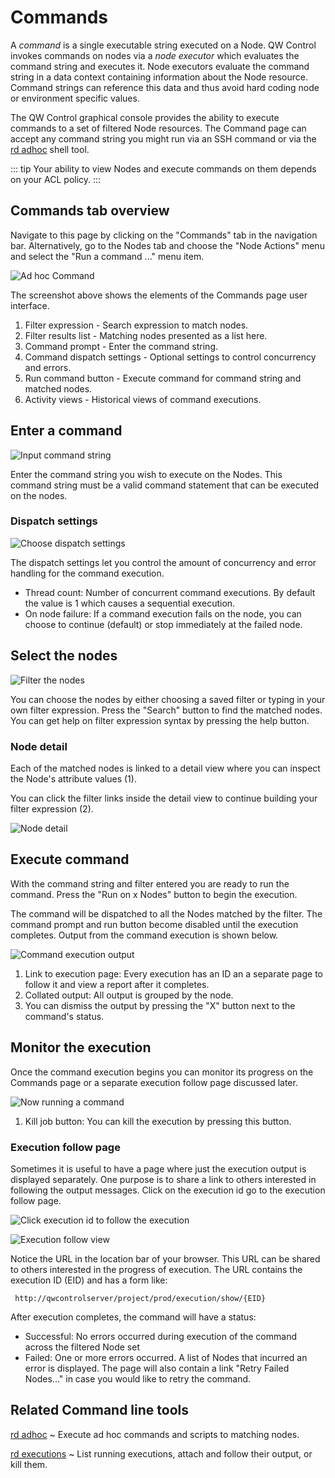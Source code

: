 # Commands

A _command_ is a single executable string executed on a Node.
QW Control invokes commands on nodes via a _node executor_
which evaluates the command string and executes it.
Node executors evaluate the command string in a data context
containing information about the Node resource. Command strings
can reference this data and thus avoid hard coding node or environment
specific values.

The QW Control graphical console provides the ability to execute
commands to a set of filtered Node resources.
The Command page can accept any command string you might run
via an SSH command or via the [rd adhoc](https://qwcontrol.github.io/qwcontrol-cli/commands/#adhoc) shell tool.

::: tip
Your ability to view Nodes and execute commands on them
depends on your ACL policy.
:::

## Commands tab overview

Navigate to this page by clicking on the "Commands" tab in the navigation
bar. Alternatively, go to the Nodes tab and choose the "Node Actions" menu
and select the "Run a command ..." menu item.

![Ad hoc Command](~@assets/img/fig0207.png)

The screenshot above shows the elements of the Commands page user interface.

1. Filter expression - Search expression to match nodes.
2. Filter results list - Matching nodes presented as a list here.
3. Command prompt - Enter the command string.
4. Command dispatch settings - Optional settings to control concurrency and errors.
5. Run command button - Execute command for command string and matched nodes.
6. Activity views - Historical views of command executions.

## Enter a command

![Input command string](~@assets/img/fig0207-a.png)

Enter the command string you wish to execute on the Nodes. This command
string must be a valid command statement that can be executed on the nodes.

### Dispatch settings

![Choose dispatch settings](~@assets/img/fig0208-b.png "Foo")

The dispatch settings let you control the amount of concurrency and error
handling for the command execution.

- Thread count: Number of concurrent command executions. By default the value is 1 which causes a sequential execution.
- On node failure: If a command execution fails on the node, you can choose to continue (default) or stop immediately at the failed node.

## Select the nodes

![Filter the nodes](~@assets/img/fig0207-b.png)

You can choose the nodes by either choosing a saved filter or typing in your own
filter expression. Press the "Search" button to find the matched nodes.
You can get help on filter expression syntax by pressing the help button.

### Node detail

Each of the matched nodes is linked to a detail view where you can inspect
the Node's attribute values (1).

You can click the filter links inside the detail
view to continue building your filter expression (2).

![Node detail](~@assets/img/fig0208-a.png)

## Execute command

With the command string and filter entered you are ready to run the command.
Press the "Run on x Nodes" button to begin the execution.

The command will be
dispatched to all the Nodes matched by the filter.
The command prompt and run button become disabled until
the execution completes. Output from the command execution is shown
below.

![Command execution output](~@assets/img/fig0208.png)

1. Link to execution page: Every execution has an ID an a separate page to follow it and view a report after it completes.
2. Collated output: All output is grouped by the node.
3. You can dismiss the output by pressing the "X" button next to the
   command's status.

## Monitor the execution

Once the command execution begins you can monitor its progress on the
Commands page or a separate execution follow page discussed later.

![Now running a command](~@assets/img/fig0207-c.png)

1. Kill job button: You can kill the execution by pressing this button.

### Execution follow page

Sometimes it is useful to have a page where just the execution output
is displayed separately. One purpose is to share a link to others
interested in following the output messages. Click on the execution id go to the execution follow page.

![Click execution id to follow the execution](~@assets/img/fig0207-f.png)

![Execution follow view](~@assets/img/fig0207-d.png)

Notice the URL in the location bar of your browser. This URL can
be shared to others interested in the progress of execution. The URL
contains the execution ID (EID) and has a form like:

     http://qwcontrolserver/project/prod/execution/show/{EID}

After execution completes, the command will have a status:

- Successful: No errors occurred during execution of the command
  across the filtered Node set
- Failed: One or more errors occurred. A list of Nodes that incurred
  an error is displayed. The page will also contain a link "Retry
  Failed Nodes..." in case you would like to retry the command.

## Related Command line tools

[rd adhoc](https://qwcontrol.github.io/qwcontrol-cli/commands/#adhoc)
~ Execute ad hoc commands and scripts to matching nodes.

[rd executions](https://qwcontrol.github.io/qwcontrol-cli/commands/#executions)
~ List running executions, attach and follow their output, or kill them.
